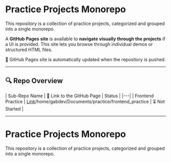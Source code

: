# Practice Projects Monorepo

This repository is a collection of practice projects, categorized and grouped into a single monorepo.

A **GitHub Pages site** is available to **navigate visually through the projects** if a UI is provided. This site lets you browse through individual demos or structured HTML files.

🔗 GitHub Pages site is automatically updated when the repository is pushed.

---
## 🔍 Repo Overview
<!-- START REPO OVERVIEW -->
| Sub-Repo Name | 🔗 Link to the GitHub Page | Status |
|---|
| Frontend Practice | [Link](https://kizz4.github.io/)/home/gabdev/Documents/practice/frontend_practice | ⏳ Not Started |

<!-- END REPO OVERVIEW -->
---

# Practice Projects Monorepo

This repository is a collection of practice projects, categorized and grouped into a single monorepo.
